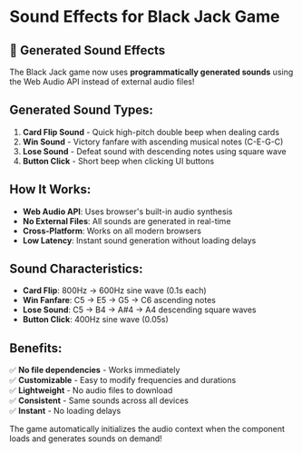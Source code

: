 # Sound Effects for Black Jack Game

## 🎵 Generated Sound Effects

The Black Jack game now uses **programmatically generated sounds** using the Web Audio API instead of external audio files!

## Generated Sound Types:

1. **Card Flip Sound** - Quick high-pitch double beep when dealing cards
2. **Win Sound** - Victory fanfare with ascending musical notes (C-E-G-C)
3. **Lose Sound** - Defeat sound with descending notes using square wave
4. **Button Click** - Short beep when clicking UI buttons

## How It Works:

- **Web Audio API**: Uses browser's built-in audio synthesis
- **No External Files**: All sounds are generated in real-time
- **Cross-Platform**: Works on all modern browsers
- **Low Latency**: Instant sound generation without loading delays

## Sound Characteristics:

- **Card Flip**: 800Hz → 600Hz sine wave (0.1s each)
- **Win Fanfare**: C5 → E5 → G5 → C6 ascending notes
- **Lose Sound**: C5 → B4 → A#4 → A4 descending square waves
- **Button Click**: 400Hz sine wave (0.05s)

## Benefits:

✅ **No file dependencies** - Works immediately  
✅ **Customizable** - Easy to modify frequencies and durations  
✅ **Lightweight** - No audio files to download  
✅ **Consistent** - Same sounds across all devices  
✅ **Instant** - No loading delays

The game automatically initializes the audio context when the component loads and generates sounds on demand! 